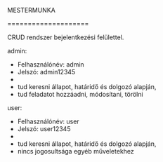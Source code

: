 MESTERMUNKA

====================

CRUD rendszer bejelentkezési felülettel.

admin:
- Felhasználónév: admin
- Jelszó: admin12345
- 
- tud keresni állapot, határidő és dolgozó alapján,
- tud feladatot hozzáadni, módosítani, törölni

user:
- Felhasználónév: user
- Jelszó: user12345
- 
- tud keresni állapot, határidő és dolgozó alapján,
- nincs jogosultsága egyéb műveletekhez

